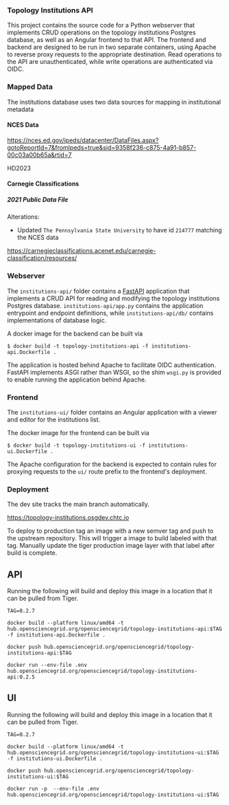 ### Topology Institutions API

This project contains the source code for a Python webserver that implements
CRUD operations on the topology institutions Postgres database, as well as an Angular
frontend to that API. The frontend and backend are designed to be run in two separate
containers, using Apache to reverse proxy requests to the appropriate destination. 
Read operations to the API are unauthenticated, while write operations are authenticated 
via OIDC. 
 
### Mapped Data

The institutions database uses two data sources for mapping in institutional metadata

#### NCES Data

https://nces.ed.gov/ipeds/datacenter/DataFiles.aspx?gotoReportId=7&fromIpeds=true&sid=9358f236-c875-4a91-b857-00c03a00b65a&rtid=7

HD2023 

#### Carnegie Classifications

##### 2021 Public Data File

Alterations:
- Updated `The Pennsylvania State University` to have id `214777` matching the NCES data

https://carnegieclassifications.acenet.edu/carnegie-classification/resources/


### Webserver

The `institutions-api/` folder contains a [FastAPI](https://fastapi.tiangolo.com/) application
that implements a CRUD API for reading and modifying the topology institutions Postgres database.
`institutions-api/app.py` contains the application entrypoint and endpoint definitions, 
while `institutions-api/db/` contains implementations of database logic.

A docker image for the backend can be built via

    $ docker build -t topology-institutions-api -f institutions-api.Dockerfile .

The application is hosted behind Apache to facilitate OIDC authentication. FastAPI
implements ASGI rather than WSGI, so the shim `wsgi.py` is provided to enable running the 
application behind Apache.

### Frontend

The `institutions-ui/` folder contains an Angular application with a viewer and editor for the 
institutions list.

The docker image for the frontend can be built via

    $ docker build -t topology-institutions-ui -f institutions-ui.Dockerfile .

The Apache configuration for the backend is expected to contain rules for proxying requests to the `ui/`
route prefix to the frontend's deployment.

### Deployment

The dev site tracks the main branch automatically. 

https://topology-institutions.osgdev.chtc.io

To deploy to production tag an image with a new semver tag and push to the upstream repository. This will trigger a image
to build labeled with that tag. Manually update the tiger production image layer with that label after build is complete.

## API

Running the following will build and deploy this image in a location that it can be pulled from Tiger.

```shell
TAG=0.2.7
```

```shell
docker build --platform linux/amd64 -t hub.opensciencegrid.org/opensciencegrid/topology-institutions-api:$TAG -f institutions-api.Dockerfile .
```

```shell
docker push hub.opensciencegrid.org/opensciencegrid/topology-institutions-api:$TAG
```

```shell
docker run --env-file .env hub.opensciencegrid.org/opensciencegrid/topology-institutions-api:0.2.5
```

## UI

Running the following will build and deploy this image in a location that it can be pulled from Tiger.

```shell
TAG=0.2.7
```

```shell
docker build --platform linux/amd64 -t hub.opensciencegrid.org/opensciencegrid/topology-institutions-ui:$TAG -f institutions-ui.Dockerfile .
```

```shell
docker push hub.opensciencegrid.org/opensciencegrid/topology-institutions-ui:$TAG
```

```shell
docker run -p  --env-file .env hub.opensciencegrid.org/opensciencegrid/topology-institutions-ui:$TAG
```

